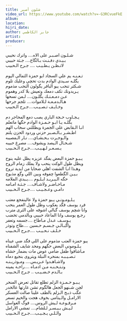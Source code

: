 ```yaml
---
title: شلون أصبر
video_url: https://www.youtube.com/watch?v=-G3RCvueFkE
album:
location:
hijri_date:
author: جابر الكاظمي
artist:
producer:
---
```


شـلـون  اصـبـر على الاه.... واترك نحيبي \
بـيـدي دفـنـت بـالگاع.... جـثة حبيبي \
لاتـظـن يـطـيـب .... جـرح الـحبيب \
 \
تـعـنـه  يم علي السجاد ابو حمزة الثمالي اليوم \
يگلـه سـيدي الوادم بدت تحچي وعليك تلوم \
شـكثر  تنحب يبو الباقر يگولون النحب مذموم \
يـريدونك  تكف دمعك وتعيش بلا كدر وهموم \
عـن دمـعـتـك يگلـون.... لـمن تسحها \
هـالـدمـعـة  لـلاموات....  تلجم جرحها \
وخـايـف تـصـيـب....جـرح الـحبيب \
 \
يـجـاوب حـجة الباري يصب دمع المحاجر دم \
يگلـه يـا ابـو حـمـزة الوادم حگها ماتعلم \
انـا  الـقابض على الجمرة ويظللني سحاب الهم \
اطـشـر بـالـصـبر حزني وردود الحزن يلتم \
والـوجـرت بـحـشـاي.... نـار الـمصيبه \
شـحـال  الـيصد ويشوف.... مصرع حبيبه \
يـسـعـر لـهـيـب....جـرح الـحـبيب \
 \
يـبـو  حمزة البعض يفگد عزيزه يظل عليه ينوح \
ويظل  طول الوكت ينحب ولا يملك زمام الروح \
وهـذا انـا الشفت اهلي ضحايا من ايدية تروح \
بـيـن  الگطعوا  چفوفه وبين اللي وگع مذبوح \
حگه  الـيـريـد ايـلـوم ....يـبدي الملامه \
مـاحـاضـر ولاشـاف.... جـثـة امـامه \
دامـي وعـجـيـب ....جـرح الـحـبيب \
 \
يـلـومـونـي يـبو حمزة ولا عالينفجع معتب \
فرد يوسف فگد يعكوب وظل طول العمر ينحب \
وانا شچم يوسف گبالي اشوفه على الثرى مترب \
رجـع يوسف وانا الماعاد حبيبي وبالدمى تخضب \
يـوسـف  عـدل  مـاطاح ....جسمه وتعفر \
واگبـالـي جـسـم حـسين ....طاح وتوذر \
خـلـف نـحـيـب ....جـرح الـحـبيب \
 \
يبو  حمزة العتب مذموم على اللي فگد ضي عيناه \
يـلـوموني  البعض  حگهم ومحد شايف الشفناه \
مـاشافوا طفل ضامي عوض مات بضمار حشاه \
تـصـيـبـه بمنحره النبلة ويتروى بنجيع دماه \
ولاشـاهـدوا عـريـس.... ومـوذريـنـه \
وتـتـحـنـه  مـن ادمـاه ....راحـة يمينه \
بـالـدم خـضـيـب .. جـرح الـحـبيب \
 \
يـبـو حـمـزة الزلم تطلع تقاتل تعرض المنحر \
لچن  شـنهو  الجعل هالگوم تشن غارتها عالخدر \
عگب ذبـح الـزلم بالطف علينا صالت العسكر \
الارامـل  والـيتامى بخوف هجت والخيم تسعر \
مـرفـوعـة لـيش الروس.... فوگ العواسل \
لـيـش بـيـسـر لـلشام.... تمشي الارامل \
والـلـي يـجـيـب....جـرح الـحـبيب
